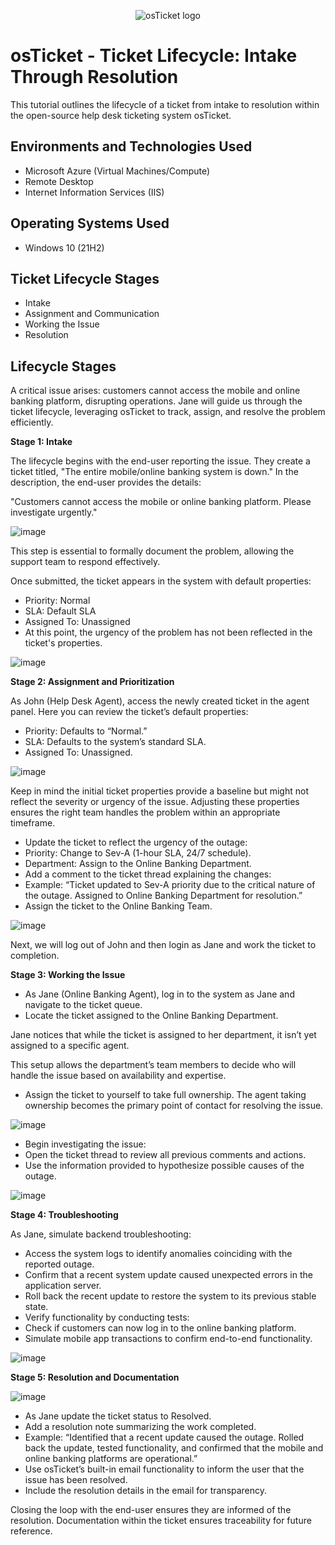 <p align="center">
<img src="https://i.imgur.com/Clzj7Xs.png" alt="osTicket logo"/>
</p>

<h1>osTicket - Ticket Lifecycle: Intake Through Resolution</h1>
This tutorial outlines the lifecycle of a ticket from intake to resolution within the open-source help desk ticketing system osTicket.<br />

<h2>Environments and Technologies Used</h2>

- Microsoft Azure (Virtual Machines/Compute)
- Remote Desktop
- Internet Information Services (IIS)

<h2>Operating Systems Used </h2>

- Windows 10</b> (21H2)

<h2>Ticket Lifecycle Stages</h2>

- Intake
- Assignment and Communication
- Working the Issue
- Resolution

<h2>Lifecycle Stages</h2>

<p>
A critical issue arises: customers cannot access the mobile and online banking platform, disrupting operations. Jane will guide us through the ticket lifecycle, leveraging osTicket to track, assign, and resolve the problem efficiently.
</p>
<b><p> Stage 1: Intake </p></b>

<p>
The lifecycle begins with the end-user reporting the issue. They create a ticket titled, "The entire mobile/online banking system is down." In the description, the end-user provides the details: 
</p>
<p>"Customers cannot access the mobile or online banking platform. Please investigate urgently."</p>

![image](https://github.com/user-attachments/assets/51db1a64-51a8-4076-9b97-0c2fd183b509)

<p>
This step is essential to formally document the problem, allowing the support team to respond effectively.

Once submitted, the ticket appears in the system with default properties:

- Priority: Normal
- SLA: Default SLA
- Assigned To: Unassigned
- At this point, the urgency of the problem has not been reflected in the ticket's properties.
</p>

![image](https://github.com/user-attachments/assets/b436f611-4116-4ad3-9be7-1c3d7b4368b2)

<b><p>Stage 2: Assignment and Prioritization</p></b>

As John (Help Desk Agent), access the newly created ticket in the agent panel. Here you can review the ticket’s default properties:

- Priority: Defaults to “Normal.”
- SLA: Defaults to the system’s standard SLA.
- Assigned To: Unassigned.

![image](https://github.com/user-attachments/assets/32851a94-993a-4416-9c97-154cc3207aa9)

Keep in mind the initial ticket properties provide a baseline but might not reflect the severity or urgency of the issue. Adjusting these properties ensures the right team handles the problem within an appropriate timeframe.

- Update the ticket to reflect the urgency of the outage:
- Priority: Change to Sev-A (1-hour SLA, 24/7 schedule).
- Department: Assign to the Online Banking Department.
- Add a comment to the ticket thread explaining the changes:
- Example: “Ticket updated to Sev-A priority due to the critical nature of the outage. Assigned to Online Banking Department for resolution.”
- Assign the ticket to the Online Banking Team.

![image](https://github.com/user-attachments/assets/bf87ace5-4da2-494b-b5cb-4b7894125939)

Next, we will log out of John and then login as Jane and work the ticket to completion.

<p><b>Stage 3: Working the Issue</p></b>
  
- As Jane (Online Banking Agent), log in to the system as Jane and navigate to the ticket queue.
- Locate the ticket assigned to the Online Banking Department.

Jane notices that while the ticket is assigned to her department, it isn’t yet assigned to a specific agent. 

This setup allows the department’s team members to decide who will handle the issue based on availability and expertise.

- Assign the ticket to yourself to take full ownership. The agent taking ownership becomes the primary point of contact for resolving the issue.

![image](https://github.com/user-attachments/assets/d586abbf-b917-4470-94bf-30c751ad7a10)

- Begin investigating the issue:
- Open the ticket thread to review all previous comments and actions.
- Use the information provided to hypothesize possible causes of the outage.

![image](https://github.com/user-attachments/assets/3da1493e-68c3-44f4-b3e3-f585fd082715)

<b><p>Stage 4: Troubleshooting</p></b>

As Jane, simulate backend troubleshooting:
- Access the system logs to identify anomalies coinciding with the reported outage.
- Confirm that a recent system update caused unexpected errors in the application server.
- Roll back the recent update to restore the system to its previous stable state.
- Verify functionality by conducting tests:
- Check if customers can now log in to the online banking platform.
- Simulate mobile app transactions to confirm end-to-end functionality.

![image](https://github.com/user-attachments/assets/6a2bc764-c7c7-43cb-b779-947b131ce2f6)

<b><p>Stage 5: Resolution and Documentation</b></p>

![image](https://github.com/user-attachments/assets/3b481473-45f2-4cdd-a6c1-698e04f728fc)

- As Jane update the ticket status to Resolved.
- Add a resolution note summarizing the work completed.
- Example: “Identified that a recent update caused the outage. Rolled back the update, tested functionality, and confirmed that the mobile and online banking platforms are operational.”
- Use osTicket’s built-in email functionality to inform the user that the issue has been resolved.
- Include the resolution details in the email for transparency.

Closing the loop with the end-user ensures they are informed of the resolution. Documentation within the ticket ensures traceability for future reference.








